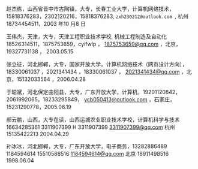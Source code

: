 赵杰栋，山西省晋中市古陶镇，大专，长春工业大学，计算机网络技术，15818376283，2302120216，15818376283, `zxh230212@outlook.com `, 杭州 18734454511，2003 年10 月8 日

王伟杰，天津，大专，天津工程职业技术学校,    机械工程制造及自动化  18526314511，1875753659，cyifwlp ， 1875753659@qq.com ，北京， 19327731138 ， 2003.05.15

张立征，河北邯郸，大专，国家开放大学，计算机网络技术（网页设计方向）， 18330061037  ，2021341434  ，18330061037 ， 2021341434@qq.com  ，北京，15132033564   ，2006.04.28

于聪斌，河北保定曲阳县，大专，广东开放大学，计算机，19201120842，2061992065，18233295849， ycb050413@outlook.com ，石家庄，15231290778，2005.06.19

郝云鹏，山西，大专在读，山西运城农业职业技术学校，计算机科学与技术    16634285361   3311907399  H 3311907399  3311907399@qq.com   杭州   15135422213   2004.04.29

孙冰冰，河北邯郸，大专，广东开放大学，电子商务，13282886489 1184594614  15510588516 1184594614@qq.com 北京 18911498516  1998.06.04
